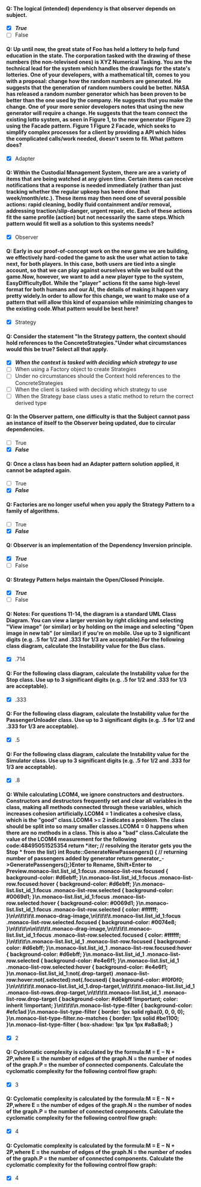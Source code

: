 #### Q: The logical (intended) dependency is that observer depends on subject.

- [x] ***True***
- [ ] False

#### Q: Up until now, the great state of Foo has held a lottery to help fund education in the state. The corporation tasked with the drawing of these numbers (the non-televised ones) is XYZ Numerical Tasking.  You are the technical lead for the system which handles the drawings for the state's lotteries. One of your developers, with a mathematical tilt, comes to you with a proposal: change how the random numbers are generated. He suggests that the generation of random numbers could be better. NASA has released a random number generator which has been proven to be better than the one used by the company. He suggests that you make the change. One of your more senior developers notes that using the new generator will require a change. He suggests that the team connect the existing lotto system, as seen in Figure 1, to the new generator (Figure 2) using the Facade pattern. Figure 1 Figure 2 Facade, which seeks to simplify complex processes for a client by providing a API which hides the complicated calls/work needed, doesn't seem to fit.  What pattern does?

- [x] Adapter

#### Q: Within the Custodial Management System, there are are a variety of items that are being watched at any given time. Certain items can receive notifications that a response is needed immediately (rather than just tracking whether the regular upkeep has been done that week/month/etc.). These items may then need one of several possible actions: rapid cleaning, bodily fluid containment and/or removal, addressing traction/slip-danger, urgent repair, etc. Each of these actions fit the same profile (action) but not necessarily the same steps.Which pattern would fit well as a solution to this systems needs?

- [x] Observer

#### Q: Early in our proof-of-concept work on the new game we are building, we effectively hard-coded the game to ask the user what action to take next, for both players. In this case, both users are tied into a single account, so that we can play against ourselves while we build out the game.Now, however, we want to add a new player type to the system, EasyDifficultyBot. While the \"player\" actions fit the same high-level format for both humans and our AI, the details of making it happen vary pretty widely.In order to allow for this change, we want to make use of a pattern that will allow this kind of expansion while minimizing changes to the existing code.What pattern would be best here?

- [x] Strategy

#### Q: Consider the statement \"In the Strategy pattern, the context should hold references to the ConcreteStrategies.\"Under what circumstances would this be true? Select all that apply.

- [x] ***When the context is tasked with deciding which strategy to use***
- [ ] When using a Factory object to create Strategies
- [ ] Under no circumstances should the Context hold references to the ConcreteStrategies
- [ ] When the client is tasked with deciding which strategy to use
- [ ] When the Strategy base class uses a static method to return the correct derived type

#### Q: In the Observer pattern, one difficulty is that the Subject cannot pass an instance of itself to the Observer being updated, due to circular dependencies.

- [ ] True
- [x] ***False***

#### Q: Once a class has been had an Adapter pattern solution applied, it cannot be adapted again.

- [ ] True
- [x] ***False***

#### Q: Factories are no longer useful when you apply the Strategy Pattern to a family of algorithms.

- [ ] True
- [x] ***False***

#### Q: Observer is an implementation of the Dependency Inversion principle.

- [x] ***True***
- [ ] False

#### Q: Strategy Pattern helps maintain the Open/Closed Principle.

- [x] ***True***
- [ ] False

#### Q: Notes: For questions 11-14, the diagram is a standard UML Class Diagram. You can view a larger version by right clicking and selecting \"View image\" (or similar) or by holding on the image and selecting \"Open image in new tab\" (or similar) if you're on mobile. Use up to 3 significant digits (e.g. .5 for 1/2 and .333 for 1/3 are acceptable).For the following class diagram, calculate the Instability value for the Bus class. 

- [x] .714

#### Q: For the following class diagram, calculate the Instability value for the Stop class. Use up to 3 significant digits (e.g. .5 for 1/2 and .333 for 1/3 are acceptable).

- [x] .333

#### Q: For the following class diagram, calculate the Instability value for the PassengerUnloader class. Use up to 3 significant digits (e.g. .5 for 1/2 and .333 for 1/3 are acceptable).

- [x] .5

#### Q: For the following class diagram, calculate the Instability value for the Simulator class. Use up to 3 significant digits (e.g. .5 for 1/2 and .333 for 1/3 are acceptable).

- [x] .8

#### Q: While calculating LCOM4, we ignore constructors and destructors. Constructors and destructors frequently set and clear all variables in the class, making all methods connected through these variables, which increases cohesion artificially.LCOM4 = 1 indicates a cohesive class, which is the \"good\" class.LCOM4 >= 2 indicates a problem. The class should be split into so many smaller classes.LCOM4 = 0 happens when there are no methods in a class. This is also a \"bad\" class.Calculate the value of the LCOM4 measurement for the following code:48495051525354  return *iter;  // resolving the iterator gets you the Stop * from the list} int Route::GenerateNewPassengers() {  // returning number of passengers added by generator  return generator_->GeneratePassengers();}Enter to Rename, Shift+Enter to Preview.monaco-list.list_id_1:focus .monaco-list-row.focused { background-color: #d6ebff; }\n.monaco-list.list_id_1:focus .monaco-list-row.focused:hover { background-color: #d6ebff; }\n.monaco-list.list_id_1:focus .monaco-list-row.selected { background-color: #0069d1; }\n.monaco-list.list_id_1:focus .monaco-list-row.selected:hover { background-color: #0069d1; }\n.monaco-list.list_id_1:focus .monaco-list-row.selected { color: #ffffff; }\n\n\t\t\t\t.monaco-drag-image,\n\t\t\t\t.monaco-list.list_id_1:focus .monaco-list-row.selected.focused { background-color: #0074e8; }\n\t\t\t\n\n\t\t\t\t.monaco-drag-image,\n\t\t\t\t.monaco-list.list_id_1:focus .monaco-list-row.selected.focused { color: #ffffff; }\n\t\t\t\n.monaco-list.list_id_1 .monaco-list-row.focused { background-color:  #d6ebff; }\n.monaco-list.list_id_1 .monaco-list-row.focused:hover { background-color:  #d6ebff; }\n.monaco-list.list_id_1 .monaco-list-row.selected { background-color:  #e4e6f1; }\n.monaco-list.list_id_1 .monaco-list-row.selected:hover { background-color:  #e4e6f1; }\n.monaco-list.list_id_1:not(.drop-target) .monaco-list-row:hover:not(.selected):not(.focused) { background-color:  #f0f0f0; }\n\n\t\t\t\t.monaco-list.list_id_1.drop-target,\n\t\t\t\t.monaco-list.list_id_1 .monaco-list-rows.drop-target,\n\t\t\t\t.monaco-list.list_id_1 .monaco-list-row.drop-target { background-color: #d6ebff !important; color: inherit !important; }\n\t\t\t\n.monaco-list-type-filter { background-color: #efc1ad }\n.monaco-list-type-filter { border: 1px solid rgba(0, 0, 0, 0); }\n.monaco-list-type-filter.no-matches { border: 1px solid #be1100; }\n.monaco-list-type-filter { box-shadow: 1px 1px 1px #a8a8a8; }

- [x] 2

#### Q: Cyclomatic complexity is calculated by the formula:M = E − N + 2P,where E = the number of edges of the graph.N = the number of nodes of the graph.P = the number of connected components.  Calculate the cyclomatic complexity for the following control flow graph:

- [x] 3

#### Q: Cyclomatic complexity is calculated by the formula:M = E − N + 2P,where E = the number of edges of the graph.N = the number of nodes of the graph.P = the number of connected components.  Calculate the cyclomatic complexity for the following control flow graph:

- [x] 4

#### Q: Cyclomatic complexity is calculated by the formula:M = E − N + 2P,where E = the number of edges of the graph.N = the number of nodes of the graph.P = the number of connected components.  Calculate the cyclomatic complexity for the following control flow graph:

- [x] 4